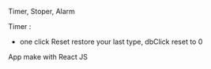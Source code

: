 
Timer, Stoper, Alarm


Timer : 
  - one click Reset restore your last type, dbClick reset to 0
  
  
 App make with React JS
